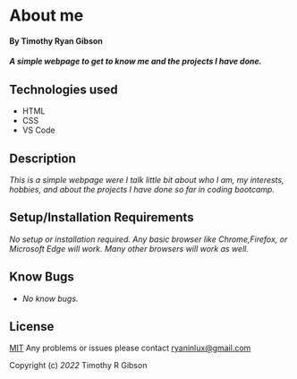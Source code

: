 # **About me**

#### By Timothy Ryan Gibson
#### _A simple webpage to get to know me and the projects I have done._

## Technologies used

* HTML
* CSS
* VS Code

## Description

_This is a simple webpage were I talk little bit about who I am, my interests, hobbies, and about the projects I have done so far in coding bootcamp._

## Setup/Installation Requirements

_No setup or installation required. Any basic browser like Chrome,Firefox, or Microsoft Edge will work. Many other browsers will work as well._

## Know Bugs

* _No know bugs._

## License

[MIT](https://opensource.org/licenses/MIT)
Any problems or issues please contact ryaninlux@gmail.com

Copyright (c) _2022_ Timothy R Gibson